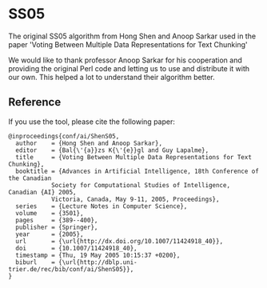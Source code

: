 # SS05
The original SS05 algorithm from Hong Shen and Anoop Sarkar used in the paper 'Voting Between Multiple Data Representations for Text Chunking'



We would like to thank professor Anoop Sarkar for his cooperation and providing the original Perl code and letting us to use and distribute it with our own. This helped a lot to understand their algorithm better.



## Reference

If you use the tool, please cite the following paper:

```
@inproceedings{conf/ai/ShenS05,
  author	= {Hong Shen and Anoop Sarkar},
  editor	= {Bal{\'{a}}zs K{\'{e}}gl and Guy Lapalme},
  title 	= {Voting Between Multiple Data Representations for Text Chunking},
  booktitle = {Advances in Artificial Intelligence, 18th Conference of the Canadian
           	Society for Computational Studies of Intelligence, Canadian {AI} 2005,
           	Victoria, Canada, May 9-11, 2005, Proceedings},
  series	= {Lecture Notes in Computer Science},
  volume	= {3501},
  pages 	= {389--400},
  publisher = {Springer},
  year  	= {2005},
  url   	= {\url{http://dx.doi.org/10.1007/11424918_40}},
  doi   	= {10.1007/11424918_40},
  timestamp = {Thu, 19 May 2005 10:15:37 +0200},
  biburl	= {\url{http://dblp.uni-trier.de/rec/bib/conf/ai/ShenS05}},
}
```